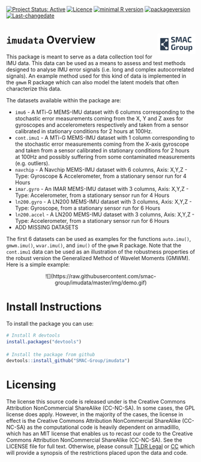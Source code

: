 
<!-- README.md is generated from README.Rmd. Please edit that file -->
<!--[![Travis-CI Build Status](https://travis-ci.org/SMAC-Group/imudata.svg?branch=master)](https://travis-ci.org/SMAC-Group/imudata)-->
[![Project Status: Active](http://www.repostatus.org/badges/latest/active.svg)](http://www.repostatus.org/#active) [![Licence](https://img.shields.io/badge/licence-CC%20BY--NC--SA%204.0-blue.svg)](https://www.gnu.org/licenses/gpl-3.0.en.html) [![minimal R version](https://img.shields.io/badge/R%3E%3D-3.4.0-6666ff.svg)](https://cran.r-project.org/) [![packageversion](https://img.shields.io/badge/Package%20version-0.1.0-orange.svg?style=flat-square)](commits/develop) [![Last-changedate](https://img.shields.io/badge/last%20change-2018--02--11-yellowgreen.svg)](/commits/master)

`imudata` Overview <a href="https://smac-group.com/"><img src="man/figures/logo.png" align="right" style="width: 20%; height: 20%"/></a>
========================================================================================================================================

This package is meant to serve as a data collection tool for IMU data. This data can be used as a means to assess and test methods designed to analyse IMU error signals (i.e. long and complex autocorrelated signals). An example method used for this kind of data is implemented in the `gmwm` R package which can also model the latent models that often characterize this data.

The datasets available within the package are:

-   `imu6` - A MTi-G MEMS-IMU dataset with 6 columns corresponding to the stochastic error measurements coming from the X, Y and Z axes for gyroscopes and accelerometers respectively and taken from a sensor calibrated in stationary conditions for 2 hours at 100Hz.
-   `cont.imu1` - A MTi-G MEMS-IMU dataset with 1 column corresponding to the stochastic error measurements coming from the X-axis gyroscope and taken from a sensor calibrated in stationary conditions for 2 hours at 100Hz and possibly suffering from some contaminated measurements (e.g. outliers).
-   `navchip` - A Navchip MEMS-IMU dataset with 6 columns, Axis: X,Y,Z - Type: Gyroscope & Accelerometer, from a stationary sensor run for 4 Hours
-   `imar.gyro` - An IMAR MEMS-IMU dataset with 3 columns, Axis: X,Y,Z - Type: Accelerometer, from a stationary sensor run for 4 Hours
-   `ln200.gyro` - A LN200 MEMS-IMU dataset with 3 columns, Axis: X,Y,Z - Type: Gyroscope, from a stationary sensor run for 6 Hours
-   `ln200.accel` - A LN200 MEMS-IMU dataset with 3 columns, Axis: X,Y,Z - Type: Accelerometer, from a stationary sensor run for 6 Hours
-   ADD MISSING DATASETS

The first 6 datasets can be used as examples for the functions `auto.imu()`, `gmwm.imu()`, `wvar.imu()`, and `imu()` of the `gmwm` R package. Note that the `cont.imu1` data can be used as an illustration of the robustness properties of the robust version the Generalized Method of Wavelet Moments (GMWM). Here is a simple example:

<center>
![](https://raw.githubusercontent.com/smac-group/imudata/master/img/demo.gif)
</center>

Install Instructions
====================

To install the package you can use:

``` r
# Install R devtools
install.packages("devtools")

# Install the package from github
devtools::install_github("SMAC-Group/imudata")
```

Licensing
=========

The license this source code is released under is the Creative Commons Attribution NonCommercial ShareAlike (CC-NC-SA). In some cases, the GPL license does apply. However, in the majority of the cases, the license in effect is the Creative Commons Attribution NonCommercial ShareAlike (CC-NC-SA) as the computational code is heavily dependent on armadilllo, which has an MIT license that enables us to recast our code to the Creative Commons Attribution NonCommercial ShareAlike (CC-NC-SA). See the LICENSE file for full text. Otherwise, please consult [TLDR Legal](https://tldrlegal.com/license/creative-commons-attribution-noncommercial-sharealike-(cc-nc-sa)) or [CC](https://creativecommons.org/licenses/by-nc-sa/4.0/#) which will provide a synopsis of the restrictions placed upon the data and code.

